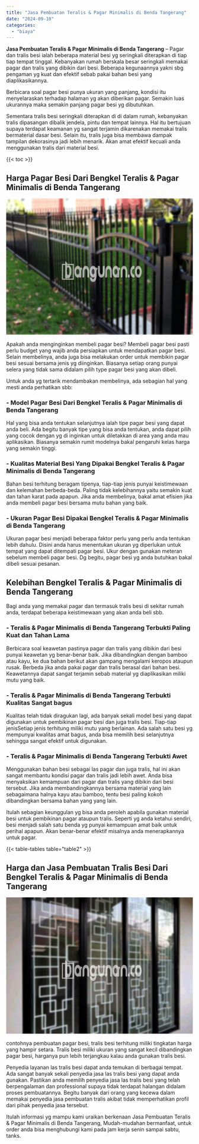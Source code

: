 ```yaml
---
title: "Jasa Pembuatan Teralis & Pagar Minimalis di Benda Tangerang"
date: "2024-09-10"
categories: 
  - "biaya"
---
```


**Jasa Pembuatan Teralis & Pagar Minimalis di Benda Tangerang** – Pagar dan tralis besi ialah beberapa material besi yg seringkali diterapkan di tiap tiap tempat tinggal. Kebanyakan rumah berskala besar seringkali memakai pagar dan tralis yang dibikin dari besi. Beberapa kegunaannya yakni sbg pengaman yg kuat dan efektif sebab pakai bahan besi yang diaplikasikannya.

Berbicara soal pagar besi punya ukuran yang panjang, kondisi itu menyelaraskan terhadap halaman yg akan diberikan pagar. Semakin luas ukurannya maka semakin panjang pagar besi yg dibutuhkan.

Sementara tralis besi seringkali diterapkan di di dalam rumah, kebanyakan tralis dipasangan dibalik jendela, pintu dan tempat lainnya. Hal itu bertujuan supaya terdapat keamanan yg sangat terjamin dikarenakan memakai tralis bermaterial dasar besi. Selain itu, tralis juga bisa membawa dampak tampilan dekorasinya jadi lebih menarik. Akan amat efektif kecuali anda menggunakan tralis dari material besi.

{{< toc >}}

## Harga Pagar Besi Dari Bengkel Teralis & Pagar Minimalis di Benda Tangerang

![Jasa Pembuatan Teralis & Pagar Minimalis di Benda Tangerang](/images/pagar-minimalis-murah-65.png)

Apakah anda menginginkan membeli pagar besi? Membeli pagar besi pasti perlu budget yang wajib anda persiapkan untuk mendapatkan pagar besi. Selain membelinya, anda juga bisa melakukan order untuk membikin pagar besi sesuai bersama jenis yg diinginkan. Biasanya setiap orang punyai selera yang tidak sama didalam pilih type pagar besi yang akan dibeli.

Untuk anda yg tertarik mendambakan membelinya, ada sebagian hal yang mesti anda perhatikan sbb:
### \- Model Pagar Besi Dari Bengkel Teralis & Pagar Minimalis di Benda Tangerang

Hal yang bisa anda tentukan selanjutnya ialah tipe pagar besi yang dapat anda beli. Ada begitu banyak tipe yang bisa anda tentukan, anda dapat pilih yang cocok dengan yg di inginkan untuk diletakkan di area yang anda mau aplikasikan. Biasanya semakin rumit modelnya bakal pengaruhi kelas harga yang semakin tinggi.

### \- Kualitas Material Besi Yang Dipakai Bengkel Teralis & Pagar Minimalis di Benda Tangerang

Bahan besi terhitung beragam tipenya, tiap-tiap jenis punyai keistimewaan dan kelemahan berbeda-beda. Paling tidak kelebihannya yaitu semakin kuat dan tahan karat pada apapun. Jika anda membelinya, bakal amat efisien jika anda membeli pagar besi bersama mutu bahan yang baik.

### \- Ukuran Pagar Besi Dipakai Bengkel Teralis & Pagar Minimalis di Benda Tangerang

Ukuran pagar besi menjadi beberapa faktor perlu yang perlu anda tentukan lebih dahulu. Disini anda harus menentukan ukuran yg diperlukan untuk tempat yang dapat ditempati pagar besi. Ukur dengan gunakan meteran sebelum membeli pagar besi. Dg begitu, pagar besi yg anda butuhkan bakal dibeli sesuai pesanan.

## Kelebihan Bengkel Teralis & Pagar Minimalis di Benda Tangerang

Bagi anda yang memakai pagar dan termasuk tralis besi di sekitar rumah anda, terdapat beberapa keistimewaan yang akan anda beli sbb.

### \- Teralis & Pagar Minimalis di Benda Tangerang Terbukti Paling Kuat dan Tahan Lama

Berbicara soal keawetan pastinya pagar dan tralis yang dibikin dari besi punyai keawetan yg benar-benar baik. Jika dibandingkan dengan bamboo atau kayu, ke dua bahan berikut akan gampang mengalami keropos ataupun rusak. Berbeda jika anda pakai pagar dan tralis berasal dari bahan besi. Keawetannya dapat sangat terjamin sebab material yg diaplikasikan miliki mutu yang baik.

### \- Teralis & Pagar Minimalis di Benda Tangerang Terbukti Kualitas Sangat bagus

Kualitas telah tidak diragukan lagi, ada banyak sekali model besi yang dapat digunakan untuk pembikinan pagar besi dan juga tralis besi. Tiap-tiap jenisSetiap jenis terhitung miliki mutu yang berlainan. Ada salah satu besi yg mempunyai kwalitas amat bagus, anda bisa memilih besi selanjutnya sehingga sangat efektif untuk digunakan.

### \- Teralis & Pagar Minimalis di Benda Tangerang Terbukti Awet

Menggunakan bahan besi sebagai las pagar dan juga tralis, hal ini akan sangat membantu kondisi pagar dan tralis jadi lebih awet. Anda bisa menyaksikan kemampuan dari pagar dan tralis yang dibikin dari besi tersebut. Jika anda membandingkannya bersama material yang lain sebagaimana halnya kayu atau bamboo, tentu besi paling kokoh dibandingkan bersama bahan yang yang lain.

Itulah sebagian keunggulan yg bisa anda peroleh apabila gunakan material besi untuk pembikinan pagar ataupun tralis. Seperti yg anda ketahui sendiri, besi menjadi salah satu benda yg punyai kemampuan amat baik untuk perihal apapun. Akan benar-benar efektif misalnya anda menerapkannya untuk pagar.

{{< table-tables table="table2" >}}

## Harga dan Jasa Pembuatan Tralis Besi Dari Bengkel Teralis & Pagar Minimalis di Benda Tangerang

![Jasa Pembuatan Teralis & Pagar Minimalis di Benda Tangerang](/images/teralis-minimalis-murah-02.png)

contohnya pembuatan pagar besi, tralis besi terhitung miliki tingkatan harga yang hampir setara. Tralis besi miliki ukuran yang sangat kecil dibandingkan pagar besi, harganya pun lebih terjangkau kalau anda gunakan tralis besi.

Penyedia layanan las tralis besi dapat anda temukan di berbagai tempat. Ada sangat banyak sekali penyedia jasa las tralis besi yang dapat anda gunakan. Pastikan anda memilih penyedia jasa las tralis besi yang telah berpengalaman dan professional supaya tidak terdapat halangan didalam proses pembuatannya. Begitu banyak dari orang yang kecewa dalam memakai penyedia jasa pembuatan tralis akibat tidak memperhatikan profil dari pihak penyedia jasa tersebut.

Itulah informasi yg mampu kami uraikan berkenaan Jasa Pembuatan Teralis & Pagar Minimalis di Benda Tangerang, Mudah-mudahan bermanfaat, untuk order anda bisa menghubungi kami pada jam kerja senin sampai sabtu, tanks.
